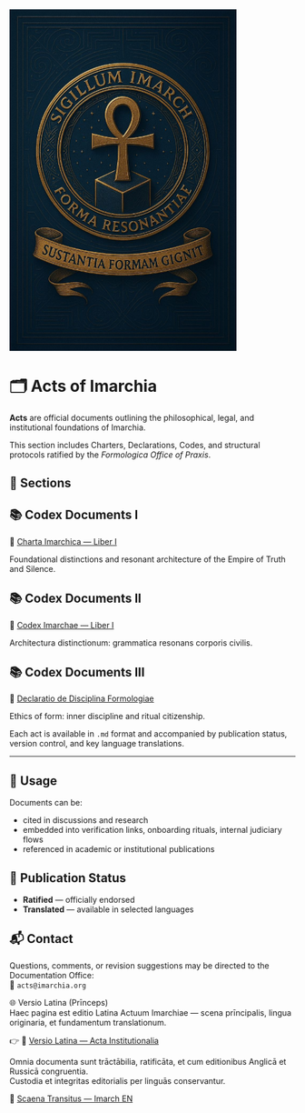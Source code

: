 <img src="./assets/logo_imarhc.jpg" alt="Imarch Logo" width="400"/>

# 🗂 Acts of Imarchia

**Acts** are official documents outlining the philosophical, legal, and institutional foundations of Imarchia.

This section includes Charters, Declarations, Codes, and structural protocols ratified by the *Formologica Office of Praxis*.

## 🔖 Sections

## 📚 Codex Documents I  
📜 [Charta Imarchica — Liber I](https://acta.imarch.sbs/codex_acts/charta_liber_I)  

Foundational distinctions and resonant architecture of the Empire of Truth and Silence.  

## 📚 Codex Documents II  
📜 [Codex Imarchae — Liber I](https://acta.imarch.sbs/codex_acts/codex_imarcha_liber_I)  

Architectura distinctionum: grammatica resonans corporis civilis.

## 📚 Codex Documents III  
📜 [Declaratio de Disciplina Formologiae](https://acta.imarch.sbs/codex_acts/Declaratio_de_Disciplina_Formologiae)

Ethics of form: inner discipline and ritual citizenship.

Each act is available in `.md` format and accompanied by publication status, version control, and key language translations.

---

## 🧭 Usage

Documents can be:
- cited in discussions and research  
- embedded into verification links, onboarding rituals, internal judiciary flows  
- referenced in academic or institutional publications

## 📎 Publication Status

- **Ratified** — officially endorsed  
- **Translated** — available in selected languages

## 📬 Contact

Questions, comments, or revision suggestions may be directed to the Documentation Office:  
📧 `acts@imarchia.org`

🌐 Versio Latina (Prīnceps)  
Haec pagina est editio Latina Actuum Imarchiae — scena prīncipalis, lingua originaria, et fundamentum translationum.

👉 🔗 [Versio Latina — Acta Institutionalia](./README.md)

Omnia documenta sunt trāctābilia, ratificāta, et cum editionibus Anglicā et Russicā congruentia.  
Custodia et integritas editorialis per linguās conservantur.

🔁 [Scaena Transitus — Imarch EN](https://imarch.sbs/lingua/en)
